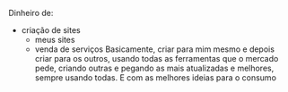 Dinheiro de:
- criação de sites 
	- meus sites
	- venda de serviços 
Basicamente, criar para mim mesmo e depois criar para os outros, usando todas as ferramentas que o mercado pede, criando outras e pegando as mais atualizadas e melhores, sempre usando todas. E com as melhores ideias para o consumo 